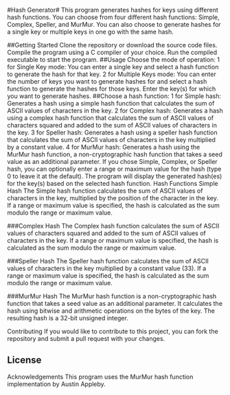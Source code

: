 #Hash Generator#
This program generates hashes for keys using different hash functions. You can choose from four different hash functions: Simple, Complex, Speller, and MurMur. You can also choose to generate hashes for a single key or multiple keys in one go with the same hash.

##Getting Started
Clone the repository or download the source code files.
Compile the program using a C compiler of your choice.
Run the compiled executable to start the program.
##Usage
Choose the mode of operation:
1 for Single Key mode: You can enter a single key and select a hash function to generate the hash for that key.
2 for Multiple Keys mode: You can enter the number of keys you want to generate hashes for and select a hash function to generate the hashes for those keys.
Enter the key(s) for which you want to generate hashes.
##Choose a hash function:
1 for Simple hash: Generates a hash using a simple hash function that calculates the sum of ASCII values of characters in the key.
2 for Complex hash: Generates a hash using a complex hash function that calculates the sum of ASCII values of characters squared and added to the sum of ASCII values of characters in the key.
3 for Speller hash: Generates a hash using a speller hash function that calculates the sum of ASCII values of characters in the key multiplied by a constant value.
4 for MurMur hash: Generates a hash using the MurMur hash function, a non-cryptographic hash function that takes a seed value as an additional parameter.
If you chose Simple, Complex, or Speller hash, you can optionally enter a range or maximum value for the hash (type 0 to leave it at the default).
The program will display the generated hash(es) for the key(s) based on the selected hash function.
Hash Functions
Simple Hash
The Simple hash function calculates the sum of ASCII values of characters in the key, multiplied by the position of the character in the key. If a range or maximum value is specified, the hash is calculated as the sum modulo the range or maximum value.

###Complex Hash
The Complex hash function calculates the sum of ASCII values of characters squared and added to the sum of ASCII values of characters in the key. If a range or maximum value is specified, the hash is calculated as the sum modulo the range or maximum value.

###Speller Hash
The Speller hash function calculates the sum of ASCII values of characters in the key multiplied by a constant value (33). If a range or maximum value is specified, the hash is calculated as the sum modulo the range or maximum value.

###MurMur Hash
The MurMur hash function is a non-cryptographic hash function that takes a seed value as an additional parameter. It calculates the hash using bitwise and arithmetic operations on the bytes of the key. The resulting hash is a 32-bit unsigned integer.

Contributing
If you would like to contribute to this project, you can fork the repository and submit a pull request with your changes.

License
-

Acknowledgements
This program uses the MurMur hash function implementation by Austin Appleby.
